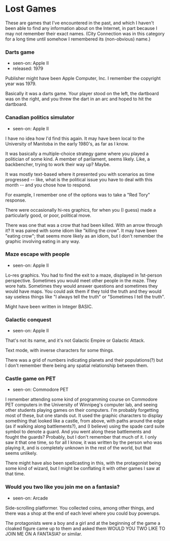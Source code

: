 Lost Games
==========

These are games that I've encountered in the past, and which I haven't been
able to find any information about on the Internet, in part because I may
not remember their exact names.  (City Connection was in this category for
a long time until somehow I remembered its (non-obvious) name.)

### Darts game

*   seen-on: Apple II
*   released: 1979

Publisher might have been Apple Computer, Inc.  I remember the copyright
year was 1979.

Basically it was a darts game.  Your player stood on the left, the
dartboard was on the right, and you threw the dart in an arc and hoped
to hit the dartboard.

### Canadian politics simulator

*   seen-on: Apple II

I have no idea how I'd find this again.  It may have been local to
the University of Manitoba in the early 1980's, as far as I know.

It was basically a multiple-choice strategy game where you played a
politician of some kind.  A member of parliament, seems likely.
Like, a backbencher, trying to work their way up?  Maybe.

It was mostly text-based where it presented you with scenarios
as time progressed -- like, what is the political issue you have
to deal with this month -- and you chose how to respond.

For example, I remember one of the options was to take a
"Red Tory" response.

There were occasionally hi-res graphics, for when you (I guess) made a
particularly good, or poor, political move.

There was one that was a crow that had been killed.  With an arrow
through it?  It was paired with some idiom like "killing the crow".
It may have been "eating crow"; that seems more likely as an idiom,
but I don't remember the graphic involving eating in any way.

### Maze escape with people

*   seen-on: Apple II

Lo-res graphics.  You had to find the exit to a maze, displayed
in 1st-person perspective.  Sometimes you would meet other people
in the maze.  They wore hats.  Sometimes they would answer questions
and sometimes they would have maps.  You could ask them if they
told the truth and they would say useless things like "I always
tell the truth" or "Sometimes I tell the truth".

Might have been written in Integer BASIC.

### Galactic conquest

*   seen-on: Apple II

That's not its name, and it's not Galactic Empire or Galactic Attack.

Text mode, with inverse characters for some things.

There was a grid of numbers indicating planets and their populations(?)
but I don't remember there being any spatial relationship between them.

### Castle game on PET

*   seen-on: Commodore PET

I remember attending some kind of programming course on Commodore PET
computers in the University of Winnipeg's computer lab, and seeing
other students playing games on their computers.  I'm probably
forgetting most of these, but one stands out.  It used the graphic
characters to display something that looked like a castle, from
above, with paths around the edge (as if walking along battlements?),
and (I believe) using the spade card suite symbol to denote a guard.
And you went along these battlements and fought the guards?  Probably,
but I don't remember that much of it.  I only saw it that one time,
so for all I know, it was written by the person who was playing it,
and is completely unknown in the rest of the world, but that seems
unlikely.

There might have also been spellcasting in this, with the protagonist
being some kind of wizard, but I might be conflating it with other
games I saw at that time.

### Would you two like you join me on a fantasia?

*   seen-on: Arcade

Side-scrolling platformer.  You collected coins, among other
things, and there was a shop at the end of each level where
you could buy powerups.

The protagonists were a boy and a girl and at the beginning
of the game a cloaked figure came up to them and asked them
WOULD YOU TWO LIKE TO JOIN ME ON A FANTASIA? or similar.
